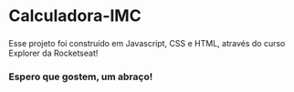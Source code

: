 # Calculadora-IMC
###

Esse projeto foi construído em Javascript, CSS e HTML, através do curso Explorer da Rocketseat!

### Espero que gostem, um abraço!

